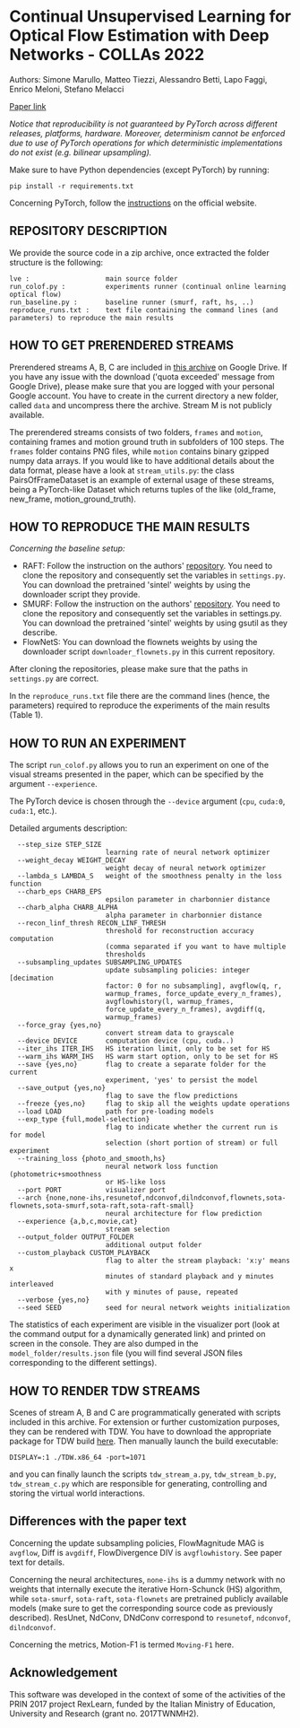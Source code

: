 # Continual Unsupervised Learning for Optical Flow Estimation with Deep Networks - COLLAs 2022

Authors: Simone Marullo, Matteo Tiezzi, Alessandro Betti, Lapo Faggi, Enrico Meloni, Stefano Melacci

[Paper link](https://proceedings.mlr.press/v199/marullo22a.html) 

_Notice that reproducibility is not guaranteed by PyTorch across different releases, platforms, hardware. Moreover,
determinism cannot be enforced due to use of PyTorch operations for which deterministic implementations do not exist
(e.g. bilinear upsampling)._

Make sure to have Python dependencies (except PyTorch) by running:
```
pip install -r requirements.txt
```

Concerning PyTorch, follow the [instructions](https://pytorch.org/get-started/previous-versions/#v171) on the official website.

REPOSITORY DESCRIPTION
----------------------

We provide the source code in a zip archive, once extracted the folder structure is the following:

    lve :                   main source folder
    run_colof.py :          experiments runner (continual online learning optical flow)
    run_baseline.py :       baseline runner (smurf, raft, hs, ..)
    reproduce_runs.txt :    text file containing the command lines (and parameters) to reproduce the main results

HOW TO GET PRERENDERED STREAMS
---------------------------------
Prerendered streams A, B, C are included in [this archive](https://drive.google.com/file/d/1SAviqsxp1pSB5WI_haO8GBx2dDlG7LCG/view?usp=sharing) on Google Drive.
If you have any issue with the download ('quota exceeded' message from Google Drive), please make sure that you are logged with your personal Google account.
You have to create in the current directory a new folder, called `data` and uncompress there the archive. Stream M is not publicly available.

The prerendered streams consists of two folders, `frames` and `motion`, containing frames and motion ground truth in subfolders of 100 steps. 
The `frames` folder contains PNG files, while `motion` contains binary gzipped numpy data arrays. 
If you would like to have additional details about the data format, please have a look at `stream_utils.py`: the class PairsOfFrameDataset is an example of external usage of these streams, being a PyTorch-like Dataset which returns tuples of the like (old_frame, new_frame, motion_ground_truth).

HOW TO REPRODUCE THE MAIN RESULTS
---------------------------------

_Concerning the baseline setup:_

- RAFT: Follow the instruction on the authors' [repository](https://github.com/princeton-vl/RAFT/). 
You need to clone the repository and consequently set the variables in `settings.py`. You can download the pretrained 'sintel' weights by using the downloader script they provide.
- SMURF: Follow the instruction on the authors' [repository](https://github.com/google-research/google-research/tree/master/smurf). 
You need to clone the repository and consequently set the variables in settings.py. You can download the pretrained 'sintel' weights by using gsutil as they describe.
- FlowNetS: You can download the flownets weights by using the downloader script `downloader_flownets.py` in this current repository.

After cloning the repositories, please make sure that the paths in `settings.py` are correct.

In the `reproduce_runs.txt` file there are the command lines (hence, the parameters) required to reproduce
the experiments of the main results (Table 1).

HOW TO RUN AN EXPERIMENT
------------------------
The script `run_colof.py` allows you to run an experiment on one of the visual streams presented in the paper,
which can be specified by the argument `--experience`.

The PyTorch device is chosen through the `--device` argument (`cpu`, `cuda:0`,
`cuda:1`, etc.).

Detailed arguments description:

      --step_size STEP_SIZE
                            learning rate of neural network optimizer
      --weight_decay WEIGHT_DECAY
                            weight decay of neural network optimizer
      --lambda_s LAMBDA_S   weight of the smoothness penalty in the loss function
      --charb_eps CHARB_EPS
                            epsilon parameter in charbonnier distance
      --charb_alpha CHARB_ALPHA
                            alpha parameter in charbonnier distance
      --recon_linf_thresh RECON_LINF_THRESH
                            threshold for reconstruction accuracy computation
                            (comma separated if you want to have multiple
                            thresholds
      --subsampling_updates SUBSAMPLING_UPDATES
                            update subsampling policies: integer [decimation
                            factor: 0 for no subsampling], avgflow(q, r,
                            warmup_frames, force_update_every_n_frames),
                            avgflowhistory(l, warmup_frames,
                            force_update_every_n_frames), avgdiff(q,
                            warmup_frames)
      --force_gray {yes,no}
                            convert stream data to grayscale
      --device DEVICE       computation device (cpu, cuda..)
      --iter_ihs ITER_IHS   HS iteration limit, only to be set for HS
      --warm_ihs WARM_IHS   HS warm start option, only to be set for HS
      --save {yes,no}       flag to create a separate folder for the current
                            experiment, 'yes' to persist the model
      --save_output {yes,no}
                            flag to save the flow predictions
      --freeze {yes,no}     flag to skip all the weights update operations
      --load LOAD           path for pre-loading models
      --exp_type {full,model-selection}
                            flag to indicate whether the current run is for model
                            selection (short portion of stream) or full experiment
      --training_loss {photo_and_smooth,hs}
                            neural network loss function (photometric+smoothness
                            or HS-like loss
      --port PORT           visualizer port
      --arch {none,none-ihs,resunetof,ndconvof,dilndconvof,flownets,sota-flownets,sota-smurf,sota-raft,sota-raft-small}
                            neural architecture for flow prediction
      --experience {a,b,c,movie,cat}
                            stream selection
      --output_folder OUTPUT_FOLDER
                            additional output folder
      --custom_playback CUSTOM_PLAYBACK
                            flag to alter the stream playback: 'x:y' means x
                            minutes of standard playback and y minutes interleaved
                            with y minutes of pause, repeated
      --verbose {yes,no}
      --seed SEED           seed for neural network weights initialization

The statistics of each experiment are visible in the visualizer port (look at the command output for a dynamically generated link) and printed on screen in the console.
They are also dumped in the `model_folder/results.json` file (you will find several JSON files corresponding to the different settings).

HOW TO RENDER TDW STREAMS
------------------------
Scenes of stream A, B and C are programmatically generated with scripts included in this archive. For extension or further customization purposes, they can be rendered with TDW.
You have to download the appropriate package for TDW build [here](https://github.com/threedworld-mit/tdw/releases/tag/v1.9.1). Then manually launch the build executable:
```
DISPLAY=:1 ./TDW.x86_64 -port=1071
```
and you can finally launch the scripts `tdw_stream_a.py`, `tdw_stream_b.py`, `tdw_stream_c.py` which are responsible for generating, controlling and storing the virtual world interactions.


Differences with the paper text
-------------------
Concerning the update subsampling policies, FlowMagnitude MAG is `avgflow`, Diff is `avgdiff`,  FlowDivergence DIV is `avgflowhistory`. See paper text for details.

Concerning the neural architectures, `none-ihs` is a dummy network with no weights that internally execute the iterative Horn-Schunck (HS) algorithm, 
while `sota-smurf`, `sota-raft`, `sota-flownets` are pretrained publicly available models (make sure to get the corresponding source code as previously described).
ResUnet, NdConv, DNdConv correspond to `resunetof`, `ndconvof`, `dilndconvof`. 

Concerning the metrics, Motion-F1 is termed `Moving-F1` here.


Acknowledgement
---------------

This software was developed in the context of some of the activities of the PRIN 2017 project RexLearn, funded by the Italian Ministry of Education, University and Research (grant no. 2017TWNMH2).
